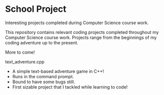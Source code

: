 # School Project
Interesting projects completed during Computer Science course work.

This repository contains relevant coding projects completed throughout my Computer Science course work.
Projects range from the beginnings of my coding adventure up to the present.

More to come!

text_adventure.cpp
- A simple text-based adventure game in C++!
- Runs in the command prompt.
- Bound to have some bugs still.
- First sizable project that I tackled while learning to code!


